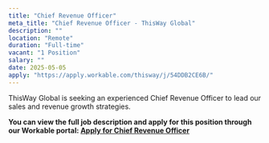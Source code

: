 ```yaml
---
title: "Chief Revenue Officer"
meta_title: "Chief Revenue Officer - ThisWay Global"
description: ""
location: "Remote"
duration: "Full-time"
vacant: "1 Position"
salary: ""
date: 2025-05-05
apply: "https://apply.workable.com/thisway/j/54DDB2CE6B/"
---
```


ThisWay Global is seeking an experienced Chief Revenue Officer to lead our sales and revenue growth strategies.

**You can view the full job description and apply for this position through our Workable portal: [Apply for Chief Revenue Officer](https://apply.workable.com/thisway/j/54DDB2CE6B/)**
